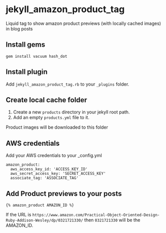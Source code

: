 # jekyll_amazon_product_tag
Liquid tag to show amazon product previews (with locally cached images) in blog posts

## Install gems
```gem install vacuum hash_dot```

## Install plugin
Add `jekyll_amazon_product_tag.rb` to your `_plugins` folder.

## Create local cache folder

1. Create a new `products` directory in your jekyll root path.
2. Add an empty `products.yml` file to it.

Product images will be downloaded to this folder

## AWS credentials
Add your AWS credentials to your _config.yml
```
amazon_product:
  aws_access_key_id: 'ACCESS_KEY_ID'
  aws_secret_access_key: 'SECRET_ACCESS_KEY'
  associate_tag: 'ASSOCIATE_TAG'
```
## Add Product previews to your posts
```{% amazon_product AMAZON_ID %}```

If the URL is `https://www.amazon.com/Practical-Object-Oriented-Design-Ruby-Addison-Wesley/dp/0321721330/` then `0321721330` will be the AMAZON_ID.

